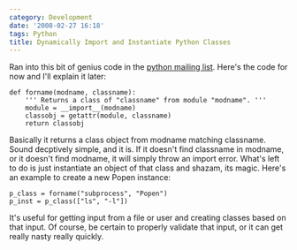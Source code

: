 ```yaml
---
category: Development
date: '2008-02-27 16:18'
tags: Python
title: Dynamically Import and Instantiate Python Classes
---
```


Ran into this bit of genius code in the [python mailing
list](http://mail.python.org/pipermail/python-list/2003-March/192221.html).
Here's the code for now and I'll explain it later:

``` {.sourceCode .python}
def forname(modname, classname):
    ''' Returns a class of "classname" from module "modname". '''
    module = __import__(modname)
    classobj = getattr(module, classname)
    return classobj
```

Basically it returns a class object from modname matching classname.
Sound decptively simple, and it is. If it doesn't find classname in
modname, or it doesn't find modname, it will simply throw an import
error. What's left to do is just instantiate an object of that class and
shazam, its magic. Here's an example to create a new Popen instance:

``` {.sourceCode .python}
p_class = forname("subprocess", "Popen")
p_inst = p_class(["ls", "-l"])
```

It's useful for getting input from a file or user and creating classes
based on that input. Of course, be certain to properly validate that
input, or it can get really nasty really quickly.
